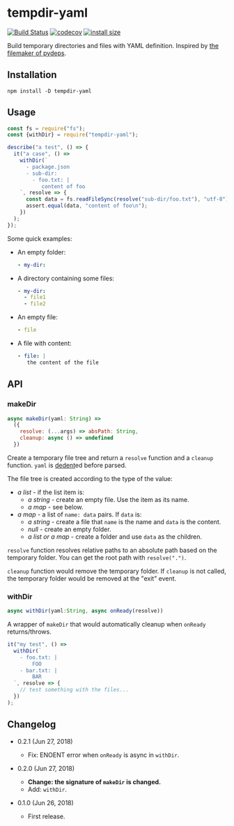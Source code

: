 tempdir-yaml
============

[![Build Status](https://travis-ci.org/eight04/tempdir-yaml.svg?branch=master)](https://travis-ci.org/eight04/tempdir-yaml)
[![codecov](https://codecov.io/gh/eight04/tempdir-yaml/branch/master/graph/badge.svg)](https://codecov.io/gh/eight04/tempdir-yaml)
[![install size](https://packagephobia.now.sh/badge?p=tempdir-yaml)](https://packagephobia.now.sh/result?p=tempdir-yaml)

Build temporary directories and files with YAML definition. Inspired by [the filemaker of pydeps](https://github.com/thebjorn/pydeps/blob/83762459eed1d199af8ac580b2882189cbca1624/tests/filemaker.py).

Installation
------------
```
npm install -D tempdir-yaml
```

Usage
-----

```js
const fs = require("fs");
const {withDir} = require("tempdir-yaml");

describe("a test", () => {
  it("a case", () =>
    withDir(`
      - package.json
      - sub-dir:
        - foo.txt: |
           content of foo
    `, resolve => {
      const data = fs.readFileSync(resolve("sub-dir/foo.txt"), "utf-8");
      assert.equal(data, "content of foo\n");
    })
  );
});
```

Some quick examples:

* An empty folder:
  ```yaml
  - my-dir:
  ```
* A directory containing some files:
  ```yaml
  - my-dir:
    - file1
    - file2
  ```
* An empty file:
  ```yaml
  - file
  ```
* A file with content:
  ```yaml
  - file: |
     the content of the file
  ```

API
----

### makeDir

```js
async makeDir(yaml: String) =>
  ({
    resolve: (...args) => absPath: String,
    cleanup: async () => undefined
  })
```

Create a temporary file tree and return a `resolve` function and a `cleanup` function. `yaml` is [dedent](https://www.npmjs.com/package/dedent)ed before parsed.

The file tree is created according to the type of the value:

* *a list* - if the list item is:
  - *a string* - create an empty file. Use the item as its name.
  - *a map* - see below.
* *a map* - a list of `name: data` pairs. If `data` is:
  - *a string* - create a file that `name` is the name and `data` is the content.
  - *null* - create an empty folder.
  - *a list or a map* - create a folder and use `data` as the children.
  
`resolve` function resolves relative paths to an absolute path based on the temporary folder. You can get the root path with `resolve(".")`.

`cleanup` function would remove the temporary folder. If `cleanup` is not called, the temporary folder would be removed at the "exit" event.

### withDir

```js
async withDir(yaml:String, async onReady(resolve))
```

A wrapper of `makeDir` that would automatically cleanup when `onReady` returns/throws.

```js
it("my test", () =>
  withDir(`
    - foo.txt: |
        FOO
    - bar.txt: |
        BAR
  `, resolve => {
    // test something with the files...
  })
);
```

Changelog
---------

* 0.2.1 (Jun 27, 2018)

  - Fix: ENOENT error when `onReady` is async in `withDir`.

* 0.2.0 (Jun 27, 2018)

  - **Change: the signature of `makeDir` is changed.**
  - Add: `withDir`.

* 0.1.0 (Jun 26, 2018)

  - First release.
